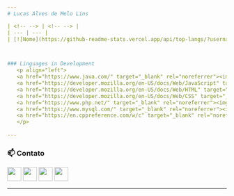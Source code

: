 ```yaml
---
# Lucas Alves de Melo Lins

| <!-- --> | <!-- --> |
| --- | --- |
| [![Nome](https://github-readme-stats.vercel.app/api/top-langs/?username=Luskahz&langs_count=10&title_color=d0d0d0&text_color=ffffff&icon_color=d0d0d0&bg_color=242424&hide_border=true&locale=en&custom_title=Top%20%Languages)](https://github.com/Luskahz) | <p align="left"><a href="https://github.com/Luskahz" target="_blank" rel="noreferrer"><img src="https://raw.githubusercontent.com/danielcranney/readme-generator/main/public/icons/socials/github.svg" width="32" height="32" /></a><a href="https://www.instagram.com/Lusk4h" target="_blank" rel="noreferrer"><img src="https://raw.githubusercontent.com/danielcranney/readme-generator/main/public/icons/socials/instagram.svg" width="32" height="32" /></a><a href="mailto:seuemail@email.com" target="_blank" rel="noreferrer"><img src="https://img.icons8.com/material-outlined/24/000000/email.png" width="32" height="32" /></a><a href="https://linkedin.com/in/seuperfil" target="_blank" rel="noreferrer"><img src="https://img.icons8.com/material-outlined/24/000000/linkedin.png" width="32" height="32" /></a></p> |



### Linguages in Development
   <p align="left">
   <a href="https://www.java.com/" target="_blank" rel="noreferrer"><img src="https://raw.githubusercontent.com/danielcranney/readme-generator/main/public/icons/skills/java-colored.svg" width="36" height="36" alt="Java" /></a>
   <a href="https://developer.mozilla.org/en-US/docs/Web/JavaScript" target="_blank" rel="noreferrer"><img src="https://raw.githubusercontent.com/danielcranney/readme-generator/main/public/icons/skills/javascript-colored.svg" width="36" height="36" alt="JavaScript" /></a>
   <a href="https://developer.mozilla.org/en-US/docs/Web/HTML" target="_blank" rel="noreferrer"><img src="https://raw.githubusercontent.com/danielcranney/readme-generator/main/public/icons/skills/html5-colored.svg" width="36" height="36" alt="HTML5" /></a>
   <a href="https://developer.mozilla.org/en-US/docs/Web/CSS" target="_blank" rel="noreferrer"><img src="https://raw.githubusercontent.com/danielcranney/readme-generator/main/public/icons/skills/css3-colored.svg" width="36" height="36" alt="CSS3" /></a>
   <a href="https://www.php.net/" target="_blank" rel="noreferrer"><img src="https://raw.githubusercontent.com/danielcranney/readme-generator/main/public/icons/skills/php-colored.svg" width="36" height="36" alt="PHP" /></a>
   <a href="https://www.mysql.com/" target="_blank" rel="noreferrer"><img src="https://raw.githubusercontent.com/danielcranney/readme-generator/main/public/icons/skills/mysql-colored.svg" width="36" height="36" alt="MySQL" /></a>
   <a href="https://en.cppreference.com/w/c" target="_blank" rel="noreferrer"><img src="https://raw.githubusercontent.com/danielcranney/readme-generator/main/public/icons/skills/c-colored.svg" width="36" height="36" alt="C" /></a>
   </p>
   
---
```


### 📫 **Contato**
<p align="left">
<a href="https://github.com/Luskahz" target="_blank" rel="noreferrer"><img src="https://raw.githubusercontent.com/danielcranney/readme-generator/main/public/icons/socials/github.svg" width="32" height="32" /></a>
<a href="https://www.instagram.com/Lusk4h" target="_blank" rel="noreferrer"><img src="https://raw.githubusercontent.com/danielcranney/readme-generator/main/public/icons/socials/instagram.svg" width="32" height="32" /></a>
<a href="mailto:seuemail@email.com" target="_blank" rel="noreferrer"><img src="https://img.icons8.com/material-outlined/24/000000/email.png" width="32" height="32" /></a>
<a href="https://linkedin.com/in/seuperfil" target="_blank" rel="noreferrer"><img src="https://img.icons8.com/material-outlined/24/000000/linkedin.png" width="32" height="32" /></a>
</p>

---






